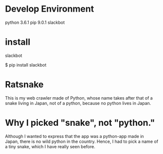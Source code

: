 # Develop Environment
python 3.6.1
pip 9.0.1
slackbot 

# install

slackbot

$ pip install slackbot


# Ratsnake
This is my web crawler made of Python, whose name takes after that of a snake living in Japan, not of a python, because no python lives in Japan.

# Why I picked "snake", not "python."
Although I wanted to express that the app was a python-app made in Japan, there is no wild python in the country.
Hence, I had to pick a name of a tiny snake, which I have really seen before.
